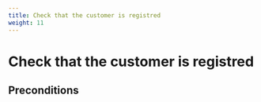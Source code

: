```yaml
---
title: Check that the customer is registred
weight: 11
---
```


# Check that the customer is registred

## Preconditions


